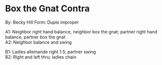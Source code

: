 # Box the Gnat Contra
By: Becky Hill
Form: Duple improper

A1: Neighbor right hand balance, neighbor box the gnat; partner right hand balance, partner box the gnat  
A2: Neighbor balance and swing

B1: Ladies allemande right 1.5; partner swing  
B2: Right and left thru; ladies chain

